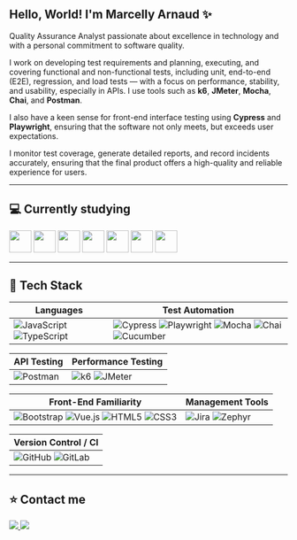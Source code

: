## Hello, World! I'm Marcelly Arnaud ✨

Quality Assurance Analyst passionate about excellence in technology and with a personal commitment to software quality.

I work on developing test requirements and planning, executing, and covering functional and non-functional tests, including unit, end-to-end (E2E), regression, and load tests — with a focus on performance, stability, and usability, especially in APIs. I use tools such as **k6**, **JMeter**, **Mocha**, **Chai**, and **Postman**. 

I also have a keen sense for front-end interface testing using **Cypress** and **Playwright**, ensuring that the software not only meets, but exceeds user expectations.

I monitor test coverage, generate detailed reports, and record incidents accurately, ensuring that the final product offers a high-quality and reliable experience for users.

---

## 💻 Currently studying

<p align="left">
  <img src="https://cdn.jsdelivr.net/gh/devicons/devicon/icons/java/java-original.svg" width="40" height="40"/>
  <img src="https://cdn.jsdelivr.net/gh/devicons/devicon/icons/selenium/selenium-original.svg" width="40" height="40"/>
  <img src="https://cdn.jsdelivr.net/gh/devicons/devicon/icons/jenkins/jenkins-original.svg" width="40" height="40"/>
  <img src="https://cdn.jsdelivr.net/gh/devicons/devicon/icons/docker/docker-original.svg" width="40" height="40"/>
  <img src="https://cdn.jsdelivr.net/gh/devicons/devicon/icons/sonarqube/sonarqube-original.svg" width="40" height="40"/>
  <img src="https://img.shields.io/badge/JUnit-25A162?style=flat&logo=java&logoColor=white" height="40"/>
  <img src="https://img.shields.io/badge/Rest Assured-6DB33F?style=flat&logo=spring&logoColor=white" height="40"/>
</p>

---
## 🧰 Tech Stack

| **Languages** | **Test Automation** |
|---------------|---------------------|
| ![JavaScript](https://img.shields.io/badge/JavaScript-F7DF1E?style=flat&logo=javascript&logoColor=black) ![TypeScript](https://img.shields.io/badge/TypeScript-3178C6?style=flat&logo=typescript&logoColor=white) | ![Cypress](https://img.shields.io/badge/Cypress-17202C?style=flat&logo=cypress&logoColor=white) ![Playwright](https://img.shields.io/badge/Playwright-2EAD33?style=flat&logo=playwright&logoColor=white) ![Mocha](https://img.shields.io/badge/Mocha-8D6748?style=flat&logo=mocha&logoColor=white) ![Chai](https://img.shields.io/badge/Chai-A30701?style=flat&logo=chai&logoColor=white) ![Cucumber](https://img.shields.io/badge/Cucumber-4F9F22?style=flat&logo=cucumber&logoColor=white) |

| **API Testing** | **Performance Testing** |
|-----------------|--------------------------|
| ![Postman](https://img.shields.io/badge/Postman-FF6C37?style=flat&logo=postman&logoColor=white) | ![k6](https://img.shields.io/badge/k6-7D64FF?style=flat&logo=k6&logoColor=white) ![JMeter](https://img.shields.io/badge/Apache_JMeter-D22128?style=flat&logo=apache&logoColor=white) |

| **Front-End Familiarity** | **Management Tools** |
|---------------------------|----------------------|
| ![Bootstrap](https://img.shields.io/badge/Bootstrap-7952B3?style=flat&logo=bootstrap&logoColor=white) ![Vue.js](https://img.shields.io/badge/Vue.js-4FC08D?style=flat&logo=vue.js&logoColor=white) ![HTML5](https://img.shields.io/badge/HTML5-E34F26?style=flat&logo=html5&logoColor=white) ![CSS3](https://img.shields.io/badge/CSS3-1572B6?style=flat&logo=css3&logoColor=white) | ![Jira](https://img.shields.io/badge/Jira-0052CC?style=flat&logo=jira&logoColor=white) ![Zephyr](https://img.shields.io/badge/Zephyr-00B1E4?style=flat&logoColor=white) |

| **Version Control / CI** |
|-------------------------|
| ![GitHub](https://img.shields.io/badge/GitHub-181717?style=flat&logo=github&logoColor=white) ![GitLab](https://img.shields.io/badge/GitLab-FC6D26?style=flat&logo=gitlab&logoColor=white) |

---

## ⭐ Contact me

<p>
  <a href="https://www.linkedin.com/in/marcellyarnaud" target="_blank">
    <img src="https://img.shields.io/badge/-LinkedIn-%230077B5?style=for-the-badge&logo=linkedin&logoColor=white"/>
  </a>
  <a href="https://instagram.com/marcynx" target="_blank">
    <img src="https://img.shields.io/badge/-Instagram-%23E4405F?style=for-the-badge&logo=instagram&logoColor=white"/>
  </a>
</p>
